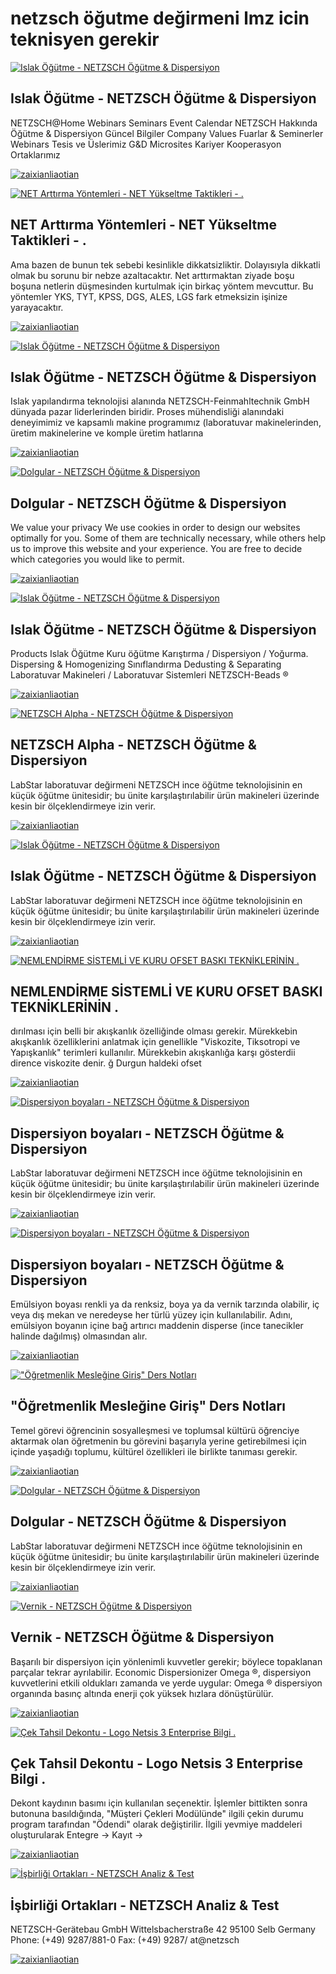 # netzsch öğutme değirmeni lmz icin teknisyen gerekir
<a href="https://mnn.zoosnet.net/LR/Chatpre.aspx?id=MNN94995150&p=https://topgrinding.com/" target="_blank">![Islak Öğütme - NETZSCH Öğütme & Dispersiyon](https://github.com/technlg/images/blob/main/20.jpg)</a>
## Islak Öğütme - NETZSCH Öğütme & Dispersiyon
NETZSCH@Home Webinars Seminars Event Calendar NETZSCH Hakkında Öğütme & Dispersiyon Güncel Bilgiler Company Values Fuarlar & Seminerler Webinars Tesis ve Üslerimiz G&D Microsites Kariyer Kooperasyon Ortaklarımız
<a href="https://mnn.zoosnet.net/LR/Chatpre.aspx?id=MNN94995150&p=https://topgrinding.com/" target="_blank"><img src="https://github.com/technlg/images/raw/main/chat11.jpg" alt="zaixianliaotian"/></a><a href="//whatsapp.shibangsoft.com/WhatsApp.php" ><img src="https://github.com/technlg/images/raw/main/chat11.png" alt=""></a>
<a href="https://mnn.zoosnet.net/LR/Chatpre.aspx?id=MNN94995150&p=https://topgrinding.com/" target="_blank">![NET Arttırma Yöntemleri - NET Yükseltme Taktikleri - .](https://github.com/technlg/images/blob/main/52.jpg)</a>
## NET Arttırma Yöntemleri - NET Yükseltme Taktikleri - .
Ama bazen de bunun tek sebebi kesinlikle dikkatsizliktir. Dolayısıyla dikkatli olmak bu sorunu bir nebze azaltacaktır. Net arttırmaktan ziyade boşu boşuna netlerin düşmesinden kurtulmak için birkaç yöntem mevcuttur. Bu yöntemler YKS, TYT, KPSS, DGS, ALES, LGS fark etmeksizin işinize yarayacaktır.
<a href="https://mnn.zoosnet.net/LR/Chatpre.aspx?id=MNN94995150&p=https://topgrinding.com/" target="_blank"><img src="https://github.com/technlg/images/raw/main/chat11.jpg" alt="zaixianliaotian"/></a><a href="//whatsapp.shibangsoft.com/WhatsApp.php" ><img src="https://github.com/technlg/images/raw/main/chat11.png" alt=""></a>
<a href="https://mnn.zoosnet.net/LR/Chatpre.aspx?id=MNN94995150&p=https://topgrinding.com/" target="_blank">![Islak Öğütme - NETZSCH Öğütme & Dispersiyon](https://github.com/technlg/images/blob/main/47.jpg)</a>
## Islak Öğütme - NETZSCH Öğütme & Dispersiyon
Islak yapılandırma teknolojisi alanında NETZSCH-Feinmahltechnik GmbH dünyada pazar liderlerinden biridir. Proses mühendisliği alanındaki deneyimimiz ve kapsamlı makine programımız (laboratuvar makinelerinden, üretim makinelerine ve komple üretim hatlarına 
<a href="https://mnn.zoosnet.net/LR/Chatpre.aspx?id=MNN94995150&p=https://topgrinding.com/" target="_blank"><img src="https://github.com/technlg/images/raw/main/chat11.jpg" alt="zaixianliaotian"/></a><a href="//whatsapp.shibangsoft.com/WhatsApp.php" ><img src="https://github.com/technlg/images/raw/main/chat11.png" alt=""></a>
<a href="https://mnn.zoosnet.net/LR/Chatpre.aspx?id=MNN94995150&p=https://topgrinding.com/" target="_blank">![Dolgular - NETZSCH Öğütme & Dispersiyon](https://github.com/technlg/images/blob/main/51.jpg)</a>
## Dolgular - NETZSCH Öğütme & Dispersiyon
We value your privacy We use cookies in order to design our websites optimally for you. Some of them are technically necessary, while others help us to improve this website and your experience. You are free to decide which categories you would like to permit.
<a href="https://mnn.zoosnet.net/LR/Chatpre.aspx?id=MNN94995150&p=https://topgrinding.com/" target="_blank"><img src="https://github.com/technlg/images/raw/main/chat11.jpg" alt="zaixianliaotian"/></a><a href="//whatsapp.shibangsoft.com/WhatsApp.php" ><img src="https://github.com/technlg/images/raw/main/chat11.png" alt=""></a>
<a href="https://mnn.zoosnet.net/LR/Chatpre.aspx?id=MNN94995150&p=https://topgrinding.com/" target="_blank">![Islak Öğütme - NETZSCH Öğütme & Dispersiyon](https://github.com/technlg/images/blob/main/50.jpg)</a>
## Islak Öğütme - NETZSCH Öğütme & Dispersiyon
Products Islak Öğütme Kuru öğütme Karıştırma / Dispersiyon / Yoğurma. Dispersing & Homogenizing Sınıflandırma Dedusting & Separating Laboratuvar Makineleri / Laboratuvar Sistemleri NETZSCH-Beads ®
<a href="https://mnn.zoosnet.net/LR/Chatpre.aspx?id=MNN94995150&p=https://topgrinding.com/" target="_blank"><img src="https://github.com/technlg/images/raw/main/chat11.jpg" alt="zaixianliaotian"/></a><a href="//whatsapp.shibangsoft.com/WhatsApp.php" ><img src="https://github.com/technlg/images/raw/main/chat11.png" alt=""></a>
<a href="https://mnn.zoosnet.net/LR/Chatpre.aspx?id=MNN94995150&p=https://topgrinding.com/" target="_blank">![NETZSCH Alpha - NETZSCH Öğütme & Dispersiyon](https://github.com/technlg/images/blob/main/8.jpg)</a>
## NETZSCH Alpha - NETZSCH Öğütme & Dispersiyon
LabStar laboratuvar değirmeni NETZSCH ince öğütme teknolojisinin en küçük öğütme ünitesidir; bu ünite karşılaştırılabilir ürün makineleri üzerinde kesin bir ölçeklendirmeye izin verir.
<a href="https://mnn.zoosnet.net/LR/Chatpre.aspx?id=MNN94995150&p=https://topgrinding.com/" target="_blank"><img src="https://github.com/technlg/images/raw/main/chat11.jpg" alt="zaixianliaotian"/></a><a href="//whatsapp.shibangsoft.com/WhatsApp.php" ><img src="https://github.com/technlg/images/raw/main/chat11.png" alt=""></a>
<a href="https://mnn.zoosnet.net/LR/Chatpre.aspx?id=MNN94995150&p=https://topgrinding.com/" target="_blank">![Islak Öğütme - NETZSCH Öğütme & Dispersiyon](https://github.com/technlg/images/blob/main/33.jpg)</a>
## Islak Öğütme - NETZSCH Öğütme & Dispersiyon
LabStar laboratuvar değirmeni NETZSCH ince öğütme teknolojisinin en küçük öğütme ünitesidir; bu ünite karşılaştırılabilir ürün makineleri üzerinde kesin bir ölçeklendirmeye izin verir.
<a href="https://mnn.zoosnet.net/LR/Chatpre.aspx?id=MNN94995150&p=https://topgrinding.com/" target="_blank"><img src="https://github.com/technlg/images/raw/main/chat11.jpg" alt="zaixianliaotian"/></a><a href="//whatsapp.shibangsoft.com/WhatsApp.php" ><img src="https://github.com/technlg/images/raw/main/chat11.png" alt=""></a>
<a href="https://mnn.zoosnet.net/LR/Chatpre.aspx?id=MNN94995150&p=https://topgrinding.com/" target="_blank">![NEMLENDİRME SİSTEMLİ VE KURU OFSET BASKI TEKNİKLERİNİN .](https://github.com/technlg/images/blob/main/44.jpg)</a>
## NEMLENDİRME SİSTEMLİ VE KURU OFSET BASKI TEKNİKLERİNİN .
dırılması için belli bir akışkanlık özelliğinde olması gerekir. Mürekkebin akışkanlık özelliklerini anlatmak için genellikle "Viskozite, Tiksotropi ve Yapışkanlık" terimleri kullanılır. Mürekkebin akışkanlığa karşı gösterdii dirence viskozite denir. ğ Durgun haldeki ofset
<a href="https://mnn.zoosnet.net/LR/Chatpre.aspx?id=MNN94995150&p=https://topgrinding.com/" target="_blank"><img src="https://github.com/technlg/images/raw/main/chat11.jpg" alt="zaixianliaotian"/></a><a href="//whatsapp.shibangsoft.com/WhatsApp.php" ><img src="https://github.com/technlg/images/raw/main/chat11.png" alt=""></a>
<a href="https://mnn.zoosnet.net/LR/Chatpre.aspx?id=MNN94995150&p=https://topgrinding.com/" target="_blank">![Dispersiyon boyaları - NETZSCH Öğütme & Dispersiyon](https://github.com/technlg/images/blob/main/57.jpg)</a>
## Dispersiyon boyaları - NETZSCH Öğütme & Dispersiyon
LabStar laboratuvar değirmeni NETZSCH ince öğütme teknolojisinin en küçük öğütme ünitesidir; bu ünite karşılaştırılabilir ürün makineleri üzerinde kesin bir ölçeklendirmeye izin verir.
<a href="https://mnn.zoosnet.net/LR/Chatpre.aspx?id=MNN94995150&p=https://topgrinding.com/" target="_blank"><img src="https://github.com/technlg/images/raw/main/chat11.jpg" alt="zaixianliaotian"/></a><a href="//whatsapp.shibangsoft.com/WhatsApp.php" ><img src="https://github.com/technlg/images/raw/main/chat11.png" alt=""></a>
<a href="https://mnn.zoosnet.net/LR/Chatpre.aspx?id=MNN94995150&p=https://topgrinding.com/" target="_blank">![Dispersiyon boyaları - NETZSCH Öğütme & Dispersiyon](https://github.com/technlg/images/blob/main/62.jpg)</a>
## Dispersiyon boyaları - NETZSCH Öğütme & Dispersiyon
Emülsiyon boyası renkli ya da renksiz, boya ya da vernik tarzında olabilir, iç veya dış mekan ve neredeyse her türlü yüzey için kullanılabilir. Adını, emülsiyon boyanın içine bağ artırıcı maddenin disperse (ince tanecikler halinde dağılmış) olmasından alır.
<a href="https://mnn.zoosnet.net/LR/Chatpre.aspx?id=MNN94995150&p=https://topgrinding.com/" target="_blank"><img src="https://github.com/technlg/images/raw/main/chat11.jpg" alt="zaixianliaotian"/></a><a href="//whatsapp.shibangsoft.com/WhatsApp.php" ><img src="https://github.com/technlg/images/raw/main/chat11.png" alt=""></a>
<a href="https://mnn.zoosnet.net/LR/Chatpre.aspx?id=MNN94995150&p=https://topgrinding.com/" target="_blank">!["Öğretmenlik Mesleğine Giriş" Ders Notları](https://github.com/technlg/images/blob/main/59.jpg)</a>
## "Öğretmenlik Mesleğine Giriş" Ders Notları
Temel görevi öğrencinin sosyalleşmesi ve toplumsal kültürü öğrenciye aktarmak olan öğretmenin bu görevini başarıyla yerine getirebilmesi için içinde yaşadığı toplumu, kültürel özellikleri ile birlikte tanıması gerekir.
<a href="https://mnn.zoosnet.net/LR/Chatpre.aspx?id=MNN94995150&p=https://topgrinding.com/" target="_blank"><img src="https://github.com/technlg/images/raw/main/chat11.jpg" alt="zaixianliaotian"/></a><a href="//whatsapp.shibangsoft.com/WhatsApp.php" ><img src="https://github.com/technlg/images/raw/main/chat11.png" alt=""></a>
<a href="https://mnn.zoosnet.net/LR/Chatpre.aspx?id=MNN94995150&p=https://topgrinding.com/" target="_blank">![Dolgular - NETZSCH Öğütme & Dispersiyon](https://github.com/technlg/images/blob/main/38.jpg)</a>
## Dolgular - NETZSCH Öğütme & Dispersiyon
LabStar laboratuvar değirmeni NETZSCH ince öğütme teknolojisinin en küçük öğütme ünitesidir; bu ünite karşılaştırılabilir ürün makineleri üzerinde kesin bir ölçeklendirmeye izin verir.
<a href="https://mnn.zoosnet.net/LR/Chatpre.aspx?id=MNN94995150&p=https://topgrinding.com/" target="_blank"><img src="https://github.com/technlg/images/raw/main/chat11.jpg" alt="zaixianliaotian"/></a><a href="//whatsapp.shibangsoft.com/WhatsApp.php" ><img src="https://github.com/technlg/images/raw/main/chat11.png" alt=""></a>
<a href="https://mnn.zoosnet.net/LR/Chatpre.aspx?id=MNN94995150&p=https://topgrinding.com/" target="_blank">![Vernik - NETZSCH Öğütme & Dispersiyon](https://github.com/technlg/images/blob/main/26.jpg)</a>
## Vernik - NETZSCH Öğütme & Dispersiyon
Başarılı bir dispersiyon için yönlenimli kuvvetler gerekir; böylece topaklanan parçalar tekrar ayrılabilir. Economic Dispersionizer Omega ®, dispersiyon kuvvetlerini etkili oldukları zamanda ve yerde uygular: Omega ® dispersiyon organında basınç altında enerji çok yüksek hızlara dönüştürülür.
<a href="https://mnn.zoosnet.net/LR/Chatpre.aspx?id=MNN94995150&p=https://topgrinding.com/" target="_blank"><img src="https://github.com/technlg/images/raw/main/chat11.jpg" alt="zaixianliaotian"/></a><a href="//whatsapp.shibangsoft.com/WhatsApp.php" ><img src="https://github.com/technlg/images/raw/main/chat11.png" alt=""></a>
<a href="https://mnn.zoosnet.net/LR/Chatpre.aspx?id=MNN94995150&p=https://topgrinding.com/" target="_blank">![Çek Tahsil Dekontu - Logo Netsis 3 Enterprise Bilgi .](https://github.com/technlg/images/blob/main/33.jpg)</a>
## Çek Tahsil Dekontu - Logo Netsis 3 Enterprise Bilgi .
Dekont kaydının basımı için kullanılan seçenektir. İşlemler bittikten sonra butonuna basıldığında, "Müşteri Çekleri Modülünde" ilgili çekin durumu program tarafından "Ödendi" olarak değiştirilir. İlgili yevmiye maddeleri oluşturularak Entegre → Kayıt →
<a href="https://mnn.zoosnet.net/LR/Chatpre.aspx?id=MNN94995150&p=https://topgrinding.com/" target="_blank"><img src="https://github.com/technlg/images/raw/main/chat11.jpg" alt="zaixianliaotian"/></a><a href="//whatsapp.shibangsoft.com/WhatsApp.php" ><img src="https://github.com/technlg/images/raw/main/chat11.png" alt=""></a>
<a href="https://mnn.zoosnet.net/LR/Chatpre.aspx?id=MNN94995150&p=https://topgrinding.com/" target="_blank">![İşbirliği Ortakları - NETZSCH Analiz & Test](https://github.com/technlg/images/blob/main/24.jpg)</a>
## İşbirliği Ortakları - NETZSCH Analiz & Test
NETZSCH-Gerätebau GmbH Wittelsbacherstraße 42 95100 Selb Germany Phone: (+49) 9287/881-0 Fax: (+49) 9287/ at@netzsch
<a href="https://mnn.zoosnet.net/LR/Chatpre.aspx?id=MNN94995150&p=https://topgrinding.com/" target="_blank"><img src="https://github.com/technlg/images/raw/main/chat11.jpg" alt="zaixianliaotian"/></a><a href="//whatsapp.shibangsoft.com/WhatsApp.php" ><img src="https://github.com/technlg/images/raw/main/chat11.png" alt=""></a>
